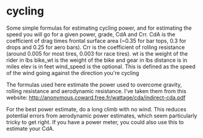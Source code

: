 # cycling
Some simple formulas for estimating cycling power, and for estimating the speed you will go for a given power, grade, CdA and Crr.
CdA is the coefficient of drag times frontal surface area (~0.35 for bar tops, 0.3 for drops and 0.25 for aero bars).
Crr is the coefficient of rolling resistance (around 0.005 for most tires, 0.003 for race tires).
wt is the weight of the rider in lbs
bike_wt is the weight of the bike and gear in lbs
distance is in miles
elev is in feet
wind_speed is the optional. This is defined as the speed of the wind going against the direction you're cycling

The formulas used here estimate the power used to overcome gravity, rolling resistance and aerodynamic resistance. 
I've taken them from this website: http://anonymous.coward.free.fr/wattage/cda/indirect-cda.pdf

For the best power estimate, do a long climb with no wind. This reduces potential errors from aerodynamic power estimates,
which seem particularly tricky to get right. If you have a power meter, you could also use this to estimate your CdA.
